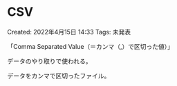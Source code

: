 # CSV

Created: 2022年4月15日 14:33
Tags: 未発表

「Comma Separated Value（＝カンマ（,）で区切った値）」

データのやり取りで使われる。

データをカンマで区切ったファイル。
